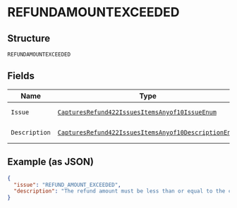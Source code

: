 
# REFUNDAMOUNTEXCEEDED

## Structure

`REFUNDAMOUNTEXCEEDED`

## Fields

| Name | Type | Tags | Description | Getter | Setter |
|  --- | --- | --- | --- | --- | --- |
| `Issue` | [`CapturesRefund422IssuesItemsAnyof10IssueEnum`](../../doc/models/captures-refund-422-issues-items-anyof-10-issue-enum.md) | Optional | - | CapturesRefund422IssuesItemsAnyof10IssueEnum getIssue() | setIssue(CapturesRefund422IssuesItemsAnyof10IssueEnum issue) |
| `Description` | [`CapturesRefund422IssuesItemsAnyof10DescriptionEnum`](../../doc/models/captures-refund-422-issues-items-anyof-10-description-enum.md) | Optional | - | CapturesRefund422IssuesItemsAnyof10DescriptionEnum getDescription() | setDescription(CapturesRefund422IssuesItemsAnyof10DescriptionEnum description) |

## Example (as JSON)

```json
{
  "issue": "REFUND_AMOUNT_EXCEEDED",
  "description": "The refund amount must be less than or equal to the capture amount that has not yet been refunded."
}
```

